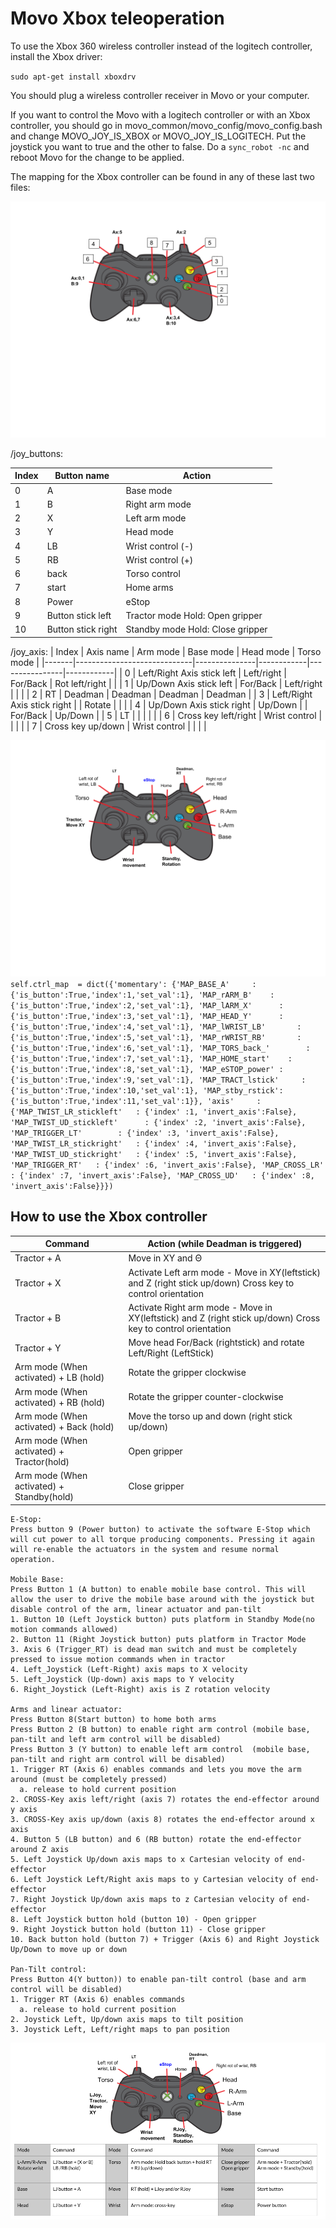 <h1>Movo Xbox teleoperation</h1>

To use the Xbox 360 wireless controller instead of the logitech controller, install the Xbox driver:

`sudo apt-get install xboxdrv`

You should plug a wireless controller receiver in Movo or your computer.

If you want to control the Movo with a logitech controller or with an Xbox controller, you should go in movo_common/movo_config/movo_config.bash and change 
MOVO_JOY_IS_XBOX or MOVO_JOY_IS_LOGITECH. Put the joystick you want to true and the other to false. Do a `sync_robot -nc` and reboot Movo for the change
to be applied.

The mapping for the Xbox controller can be found in any of these last two files:


![Xbox controller](xbox360_index.png)

/joy_buttons:

| Index | Button name        | Action                           |
|-------|--------------------|----------------------------------|
| 0     | A                  | Base mode                        |
| 1     | B                  | Right arm mode                   |
| 2     | X                  | Left arm mode                    |
| 3     | Y                  | Head mode                        |
| 4     | LB                 | Wrist control (-)                |
| 5     | RB                 | Wrist control (+)                |
| 6     | back               | Torso control                    |
| 7     | start              | Home arms                        |
| 8     | Power              | eStop                            |
| 9     | Button stick left  | Tractor mode Hold: Open gripper  |
| 10    | Button stick right | Standby mode Hold: Close gripper |

/joy_axis: 
| Index | Axis name                   | Arm mode      | Base mode  | Head mode      | Torso mode |
|-------|-----------------------------|---------------|------------|----------------|------------|
| 0     | Left/Right Axis stick left  | Left/right    | For/Back   | Rot left/right |            |
| 1     | Up/Down Axis stick left     | For/Back      | Left/right |                |            |
| 2     | RT                          | Deadman       | Deadman    | Deadman        | Deadman    |
| 3     | Left/Right Axis stick right |               | Rotate     |                |            |
| 4     | Up/Down Axis stick right    | Up/Down       |            | For/Back       | Up/Down    |
| 5     | LT                          |               |            |                |            |
| 6     | Cross key left/right        | Wrist control |            |                |            |
| 7     | Cross key up/down           | Wrist control |            |                |            |

![Xbox controller mode](xbox360_mode.png)
`
self.ctrl_map  = dict({'momentary': {'MAP_BASE_A'     : {'is_button':True,'index':1,'set_val':1},
                                             'MAP_rARM_B'    : {'is_button':True,'index':2,'set_val':1},
                                             'MAP_lARM_X'      : {'is_button':True,'index':3,'set_val':1},
                                             'MAP_HEAD_Y'      : {'is_button':True,'index':4,'set_val':1},
                                             'MAP_lWRIST_LB'       : {'is_button':True,'index':5,'set_val':1},
                                             'MAP_rWRIST_RB'       : {'is_button':True,'index':6,'set_val':1},
                                             'MAP_TORS_back_'        : {'is_button':True,'index':7,'set_val':1},
                                             'MAP_HOME_start'    : {'is_button':True,'index':8,'set_val':1},
                                             'MAP_eSTOP_power' : {'is_button':True,'index':9,'set_val':1},
                                             'MAP_TRACT_lstick'     : {'is_button':True,'index':10,'set_val':1},
                                             'MAP_stby_rstick': {'is_button':True,'index':11,'set_val':1}},
                               'axis'     : {'MAP_TWIST_LR_stickleft'   : {'index' :1, 'invert_axis':False},
                                             'MAP_TWIST_UD_stickleft'      : {'index' :2, 'invert_axis':False},
                                             'MAP_TRIGGER_LT'        : {'index' :3, 'invert_axis':False},
                                             'MAP_TWIST_LR_stickright'   : {'index' :4, 'invert_axis':False},
                                             'MAP_TWIST_UD_stickright'   : {'index' :5, 'invert_axis':False},
                                             'MAP_TRIGGER_RT'   : {'index' :6, 'invert_axis':False},
                                             'MAP_CROSS_LR'   : {'index' :7, 'invert_axis':False},
                                             'MAP_CROSS_UD'   : {'index' :8, 'invert_axis':False}}})
`
<h2>How to use the Xbox controller</h2>

| Command                                   | Action (while Deadman is triggered)                                                                          |
|-------------------------------------------|--------------------------------------------------------------------------------------------------------------|
| Tractor + A                               | Move in XY and Θ                                                                                             |
| Tractor + X                               |  Activate Left arm mode - Move in XY(leftstick) and Z (right stick up/down) Cross key to control orientation |
| Tractor + B                               | Activate Right arm mode - Move in XY(leftstick) and Z (right stick up/down) Cross key to control orientation |
| Tractor + Y                               | Move head For/Back (rightstick) and rotate Left/Right (LeftStick)                                            |
| Arm mode (When activated) + LB (hold)     | Rotate the gripper clockwise                                                                                 |
| Arm mode (When activated) + RB (hold)     | Rotate the gripper counter-clockwise                                                                         |
| Arm mode (When activated) + Back (hold)   | Move the torso up and down (right stick up/down)                                                             |
| Arm mode (When activated) + Tractor(hold) | Open gripper                                                                                                 |
| Arm mode (When activated) + Standby(hold) | Close gripper                                                                                                |
```
E-Stop:
Press button 9 (Power button) to activate the software E-Stop which will cut power to all torque producing components. Pressing it again will re-enable the actuators in the system and resume normal operation.

Mobile Base:
Press Button 1 (A button) to enable mobile base control. This will allow the user to drive the mobile base around with the joystick but disable control of the arm, linear actuator and pan-tilt 
1. Button 10 (Left Joystick button) puts platform in Standby Mode(no motion commands allowed)
2. Button 11 (Right Joystick button) puts platform in Tractor Mode
3. Axis 6 (Trigger_RT) is dead man switch and must be completely pressed to issue motion commands when in tractor
4. Left_Joystick (Left-Right) axis maps to X velocity
5. Left_Joystick (Up-down) axis maps to Y velocity
6. Right_Joystick (Left-Right) axis is Z rotation velocity

Arms and linear actuator:
Press Button 8(Start button) to home both arms 
Press Button 2 (B button) to enable right arm control (mobile base, pan-tilt and left arm control will be disabled)
Press Button 3 (Y button) to enable left arm control  (mobile base, pan-tilt and right arm control will be disabled)
1. Trigger RT (Axis 6) enables commands and lets you move the arm around (must be completely pressed)
  a. release to hold current position
2. CROSS-Key axis left/right (axis 7) rotates the end-effector around y axis
3. CROSS-Key axis up/down (axis 8) rotates the end-effector around x axis
4. Button 5 (LB button) and 6 (RB button) rotate the end-effector around Z axis
5. Left Joystick Up/down axis maps to x Cartesian velocity of end-effector
6. Left Joystick Left/Right axis maps to y Cartesian velocity of end-effector
7. Right Joystick Up/down axis maps to z Cartesian velocity of end-effector
8. Left Joystick button hold (button 10) - Open gripper
9. Right Joystick button hold (button 11) - Close gripper
10. Back button hold (button 7) + Trigger (Axis 6) and Right Joystick Up/Down to move up or down

Pan-Tilt control:
Press Button 4(Y button)) to enable pan-tilt control (base and arm control will be disabled)
1. Trigger RT (Axis 6) enables commands 
  a. release to hold current position
2. Joystick Left, Up/down axis maps to tilt position
3. Joystick Left, Left/right maps to pan position
```
![Xbox controller cheat sheet](xbox360_cheat.png)

